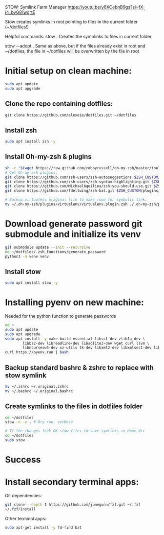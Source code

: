
STOW: Symlink Farm Manager
https://youtu.be/y6XCebnB9gs?si=fX-j4_bvG81wgrtE

Stow creates symlinks in root pointing to files in the current folder (~/dotfiles!)

Helpful commands:
stow .
	Creates the symnlinks to files in current folder

stow --adopt .
	Same as above, but if the files already exist in root and ~/dotfiles, 
	the file in ~/dotfiles will be overwritten by the file in root

# Initial setup on clean machine:
```bash
sudo apt update
sudo apt upgrade
```

## Clone the repo containing dotfiles:
```bash
git clone https://github.com/alexeie/dotfiles.git ~/dotfiles
```

## Install zsh
```bash
sudo apt install zsh -y
```

## Install Oh-my-zsh & plugins
```bash
sh -c "$(wget https://raw.github.com/robbyrussell/oh-my-zsh/master/tools/install.sh -O -)"
# Get Oh-my-zsh plugins:
git clone https://github.com/zsh-users/zsh-autosuggestions $ZSH_CUSTOM/plugins/zsh-autosuggestions  
git clone https://github.com/zsh-users/zsh-syntax-highlighting.git $ZSH_CUSTOM/plugins/zsh-syntax-highlighting
git clone https://github.com/MichaelAquilina/zsh-you-should-use.git $ZSH_CUSTOM/plugins/you-should-use
git clone https://github.com/fdellwing/zsh-bat.git $ZSH_CUSTOM/plugins/zsh-bat

# Backup virtualenv original file to make room for symbolic link:
mv ~/.oh-my-zsh/plugins/virtualenv/virtualenv.plugin.zsh ./.oh-my-zsh/plugins/virtualenv/virtualenv.plugin.zsh.bak 
```

# Download generate password git submodule and initialize its venv
```bash
git submodule update --init --recursive
cd ~/dotfiles/.zsh_functions/generate_password
python3 -m venv venv
```

## Install stow
```bash
sudo apt install stow -y
```

# Installing pyenv on new machine:
Needed for the python function to generate passwords
```bash
cd ~
sudo apt update
sudo apt upgrade
sudo apt install -y make build-essential libssl-dev zlib1g-dev \
        libbz2-dev libreadline-dev libsqlite3-dev wget curl llvm \
        libncursesw5-dev xz-utils tk-dev libxml2-dev libxmlsec1-dev libffi-dev liblzma-dev
curl https://pyenv.run | bash
```

## Backup standard bashrc & zshrc to replace with stow symlink
```bash
mv ~/.zshrc ~/.original.zshrc  
mv ~/.bashrc ~/.original.bashrc  
```

## Create symlinks to the files in dotfiles folder
```bash
cd ~/dotfiles  
stow -n -v . # Dry run, verbose

# If the changes look OK stow files to save symlinks in Home dir   
cd ~/dotfiles
sudo stow .
```

# Success

# Install secondary terminal apps:
Git dependencies:
```bash
git clone --depth 1 https://github.com/junegunn/fzf.git ~/.fzf
~/.fzf/install
```

Other terminal apps:
```bash
sudo apt-get install -y fd-find bat
```
